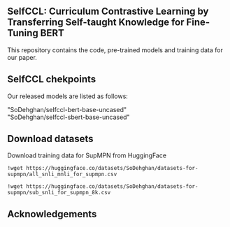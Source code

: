 ## SelfCCL: Curriculum Contrastive Learning by Transferring Self-taught Knowledge for Fine-Tuning BERT
This repository contains the code, pre-trained models and training data for our paper.

## SelfCCL chekpoints
Our released models are listed as follows: 

"SoDehghan/selfccl-bert-base-uncased"    
"SoDehghan/selfccl-sbert-base-uncased"



## Download datasets
Download training data for SupMPN from HuggingFace
```
!wget https://huggingface.co/datasets/SoDehghan/datasets-for-supmpn/all_snli_mnli_for_supmpn.csv

!wget https://huggingface.co/datasets/SoDehghan/datasets-for-supmpn/sub_snli_for_supmpn_8k.csv

```



## Acknowledgements

